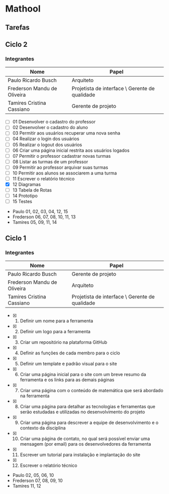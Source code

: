 # Mathool



## Tarefas

## Ciclo 2

### Integrantes

| Nome | Papel |
| ---  | ----- |
| Paulo Ricardo Busch | Arquiteto |
| Frederson Mandu de Oliveira | Projetista de interface \ Gerente de qualidade |
| Tamires Cristina Cassiano | Gerente de projeto |

- [ ] 01 Desenvolver o cadastro do professor
- [ ] 02 Desenvolver o cadastro do aluno
- [ ] 03 Permitir aos usuários recuperar uma nova senha
- [ ] 04 Realizar o login dos usuários
- [ ] 05 Realizar o logout dos usuários
- [ ] 06 Criar uma página inicial restrita aos usuários logados
- [ ] 07 Permitir o professor cadastrar novas turmas
- [ ] 08 Listar as turmas de um professor
- [ ] 09 Permitir ao professor arquivar suas turmas
- [ ] 10 Permitir aos alunos se associarem a uma turma
- [ ] 11 Escrever o relatório técnico
- [x] 12 Diagramas 
- [ ] 13 Tabela de Rotas
- [ ] 14 Prototipo
- [ ] 15 Testes

* Paulo 01, 02, 03, 04, 12, 15
* Frederson 06, 07, 08, 10, 11, 13
* Tamires 05, 09, 11, 14


## Ciclo 1

### Integrantes

| Nome | Papel |
| ---  | ----- |
| Paulo Ricardo Busch | Gerente de projeto |
| Frederson Mandu de Oliveira | Arquiteto |
| Tamires Cristina Cassiano | Projetista de interface \ Gerente de qualidade |

- [x] 01. Definir um nome para a ferramenta
- [x] 02. Definir um logo para a ferramenta
- [x] 03. Criar um repositório na plataforma GitHub
- [x] 04. Definir as funções de cada membro para o ciclo
- [x] 05. Definir um template e padrão visual para o site
- [x] 06. Criar uma página inicial para o site com um breve resumo da ferramenta e os links para as demais páginas
- [x] 07. Criar uma página com o conteúdo de matemática que será abordado na ferramenta
- [X] 08. Criar uma página para detalhar as tecnologias e ferramentas que serão estudadas e utilizadas no desenvolvimento do projeto
- [X] 09. Criar uma página para descrever a equipe de desenvolvimento e o contexto da disciplina
- [x] 10. Criar uma página de contato, no qual será possível enviar uma mensagem (por email) para os desenvolvedores da ferramenta
- [x] 11. Escrever um tutorial para instalação e implantação do site
- [x] 12. Escrever o relatório técnico

* Paulo 02, 05, 06, 10
* Frederson 07, 08, 09, 10
* Tamires 11, 12
